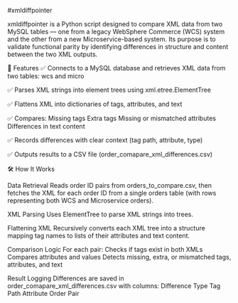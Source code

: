 #xmldiffpointer

xmldiffpointer is a Python script designed to compare XML data from two MySQL tables — one from a legacy WebSphere Commerce (WCS) system and the other from a new Microservice-based system. Its purpose is to validate functional parity by identifying differences in structure and content between the two XML outputs.

🚀 Features
✅ Connects to a MySQL database and retrieves XML data from two tables: wcs and micro

✅ Parses XML strings into element trees using xml.etree.ElementTree

✅ Flattens XML into dictionaries of tags, attributes, and text

✅ Compares:
Missing tags
Extra tags
Missing or mismatched attributes
Differences in text content

✅ Records differences with clear context (tag path, attribute, type)

✅ Outputs results to a CSV file (order_comapare_xml_differences.csv)

🛠 How It Works

Data Retrieval
Reads order ID pairs from orders_to_compare.csv, then fetches the XML for each order ID from a single orders table (with rows representing both WCS and Microservice orders).

XML Parsing
Uses ElementTree to parse XML strings into trees.

Flattening XML
Recursively converts each XML tree into a structure mapping tag names to lists of their attributes and text content.

Comparison Logic
For each pair:
Checks if tags exist in both XMLs
Compares attributes and values
Detects missing, extra, or mismatched tags, attributes, and text

Result Logging
Differences are saved in order_comapare_xml_differences.csv with columns:
Difference Type
Tag Path
Attribute
Order Pair
